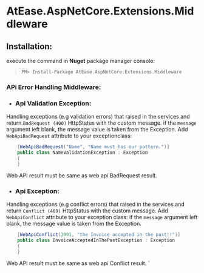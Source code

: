 # AtEase.AspNetCore.Extensions.Middleware

## Installation:
execute the command in **Nuget** package manager console:
>`PM> Install-Package AtEase.AspNetCore.Extensions.Middleware`


### APi Error Handling Middleware:
* ### Api Validation Exception:
Handling exceptions (e.g validation errors) that raised in the services and return `BadRequest (400)` HttpStatus with the custom message.
if the `message` argument left blank, the message value is taken from the Exception.
Add `WebApiBadRequest` attribute to your exceptionclass:
```C#
    [WebApiBadRequest("Name", "Name must has our pattern.")]
    public class NameValidationException : Exception
    {
    }
```
Web API result must be same as web api BadRequest result.




* ### Api Exception:
Handling exceptions (e.g conflict errors) that raised in the services and return `Conflict (409)` HttpStatus with the custom message.
Add `WebApiConflict` attribute to your exception class:
if the `message` argument left blank, the message value is taken from the Exception.
```C#
    [WebApiConflict(2001, "the Invoice accepted in the past!!")]
    public class InvoiceAcceptedInThePastException : Exception
    {
    }
```
Web API result must be same as web api Conflict result.
`
